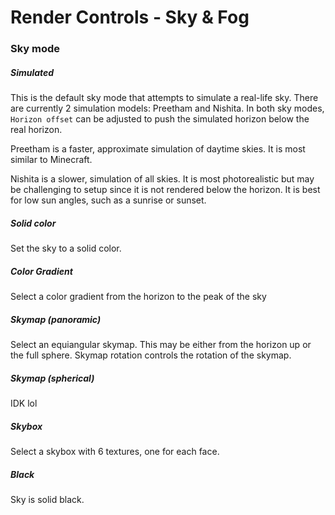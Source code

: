 # Render Controls - Sky & Fog

### Sky mode

##### Simulated
This is the default sky mode that attempts to simulate a real-life sky.
There are currently 2 simulation models: Preetham and Nishita. In both
sky modes, `Horizon offset` can be adjusted to push the simulated horizon
below the real horizon.

Preetham is a faster, approximate simulation of daytime skies. It is most
similar to Minecraft.

Nishita is a slower, simulation of all skies. It is most photorealistic
but may be challenging to setup since it is not rendered below the horizon.
It is best for low sun angles, such as a sunrise or sunset.

##### Solid color
Set the sky to a solid color.

##### Color Gradient
Select a color gradient from the horizon to the peak of the sky

##### Skymap (panoramic)
Select an equiangular skymap. This may be either from the horizon up or the
full sphere. Skymap rotation controls the rotation of the skymap.

##### Skymap (spherical)
IDK lol

##### Skybox
Select a skybox with 6 textures, one for each face.

##### Black
Sky is solid black.

